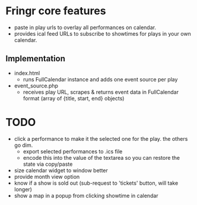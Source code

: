 # Fringr core features

* paste in play urls to overlay all performances on calendar.
* provides ical feed URLs to subscribe to showtimes for plays in your own calendar.

## Implementation

* index.html
    - runs FullCalendar instance and adds one event source per play
* event_source.php
    - receives play URL, scrapes & returns event data in FullCalendar format (array of {title, start, end} objects)

# TODO

* click a performance to make it the selected one for the play. the others go dim.
    - export selected performances to .ics file
    - encode this into the value of the textarea so you can restore the state via copy/paste
* size calendar widget to window better
* provide month view option
* know if a show is sold out (sub-request to 'tickets' button, will take longer)
* show a map in a popup from clicking showtime in calendar
